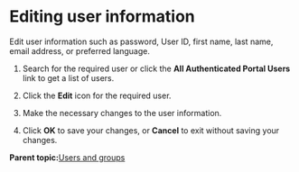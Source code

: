 # Editing user information

Edit user information such as password, User ID, first name, last name, email address, or preferred language.

1.  Search for the required user or click the **All Authenticated Portal Users** link to get a list of users.

2.  Click the **Edit** icon for the required user.

3.  Make the necessary changes to the user information.

4.  Click **OK** to save your changes, or **Cancel** to exit without saving your changes.


**Parent topic:**[Users and groups](../admin-system/adusrgrp.md)

